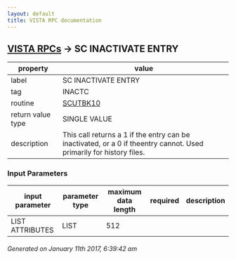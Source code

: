 ```yaml
---
layout: default
title: VISTA RPC documentation
---
```




## [VISTA RPCs](TableOfContent.md) &#8594; SC INACTIVATE ENTRY 

 property | value 
--- | --- 
 label | SC INACTIVATE ENTRY
 tag | INACTC
 routine | [SCUTBK10](http://code.osehra.org/dox/Routine_SCUTBK10_source.html)
 return value type | SINGLE VALUE
 description | This call returns a 1 if the entry can be inactivated, or a 0 if theentry cannot.  Used primarily for history files.

### Input Parameters

| input parameter | parameter type | maximum data length | required | description | 
| --- | --- | --- | --- | --- | 
| LIST ATTRIBUTES | LIST | 512 |  |  | 




 ###### Generated on January 11th 2017, 6:39:42 am